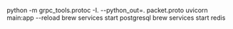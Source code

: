 
python -m grpc_tools.protoc -I. --python_out=. packet.proto
uvicorn main:app --reload
brew services start postgresql
brew services start redis